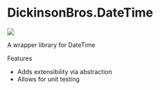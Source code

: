 # DickinsonBros.DateTime
<a href="https://www.nuget.org/packages/DickinsonBros.DateTime/">
    <img src="https://img.shields.io/nuget/v/DickinsonBros.DateTime">
</a>

A wrapper library for DateTime

Features
* Adds extensibility via abstraction
* Allows for unit testing
